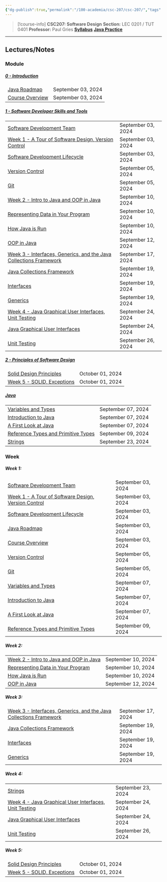 ```yaml
---
{"dg-publish":true,"permalink":"/100-academia/csc-207/csc-207/","tags":["course-page","cs","university"],"created":"2024-06-22T19:05:58.000-04:00","updated":"2024-09-29T15:36:13.000-04:00"}
---
```



> [!course-info] **CSC207: Software Design**
> **Section:** LEC 0201 / TUT 0401
> **Professor:** Paul Gries
> **[Syllabus](https://q.utoronto.ca/courses/353377/assignments/syllabus)**
> **[Java Practice](https://q.utoronto.ca/courses/353377/pages/java-practice-quizzes?module_item_id=6061170)**

---

## Lectures/Notes

### Module

<h5><span><a data-tooltip-position="top" aria-label="100 Academia/CSC207/00 Introduction/0 - Introduction.md" data-href="100 Academia/CSC207/00 Introduction/0 - Introduction.md" href="100 Academia/CSC207/00 Introduction/0 - Introduction.md" class="internal-link" target="_blank" rel="noopener">0 - Introduction</a></span></h5><div><table class="dataview table-view-table"><thead class="table-view-thead"><tr class="table-view-tr-header"></tr></thead><tbody class="table-view-tbody"><tr><td><span><a data-tooltip-position="top" aria-label="100 Academia/CSC207/00 Introduction/Java Roadmap.md" data-href="100 Academia/CSC207/00 Introduction/Java Roadmap.md" href="100 Academia/CSC207/00 Introduction/Java Roadmap.md" class="internal-link" target="_blank" rel="noopener">Java Roadmap</a></span></td><td>September 03, 2024</td></tr><tr><td><span><a data-tooltip-position="top" aria-label="100 Academia/CSC207/00 Introduction/Course Overview.md" data-href="100 Academia/CSC207/00 Introduction/Course Overview.md" href="100 Academia/CSC207/00 Introduction/Course Overview.md" class="internal-link" target="_blank" rel="noopener">Course Overview</a></span></td><td>September 03, 2024</td></tr></tbody></table></div><h5><span><a data-tooltip-position="top" aria-label="100 Academia/CSC207/01 Software Developer Skills and Tools/1 - Software Developer Skills and Tools.md" data-href="100 Academia/CSC207/01 Software Developer Skills and Tools/1 - Software Developer Skills and Tools.md" href="100 Academia/CSC207/01 Software Developer Skills and Tools/1 - Software Developer Skills and Tools.md" class="internal-link" target="_blank" rel="noopener">1 - Software Developer Skills and Tools</a></span></h5><div><table class="dataview table-view-table"><thead class="table-view-thead"><tr class="table-view-tr-header"></tr></thead><tbody class="table-view-tbody"><tr><td><span><a data-tooltip-position="top" aria-label="100 Academia/CSC207/01 Software Developer Skills and Tools/Software Development Team.md" data-href="100 Academia/CSC207/01 Software Developer Skills and Tools/Software Development Team.md" href="100 Academia/CSC207/01 Software Developer Skills and Tools/Software Development Team.md" class="internal-link" target="_blank" rel="noopener">Software Development Team</a></span></td><td>September 03, 2024</td></tr><tr><td><span><a data-tooltip-position="top" aria-label="100 Academia/CSC207/01 Software Developer Skills and Tools/Week 1 - A Tour of Software Design, Version Control.md" data-href="100 Academia/CSC207/01 Software Developer Skills and Tools/Week 1 - A Tour of Software Design, Version Control.md" href="100 Academia/CSC207/01 Software Developer Skills and Tools/Week 1 - A Tour of Software Design, Version Control.md" class="internal-link" target="_blank" rel="noopener">Week 1 - A Tour of Software Design, Version Control</a></span></td><td>September 03, 2024</td></tr><tr><td><span><a data-tooltip-position="top" aria-label="100 Academia/CSC207/01 Software Developer Skills and Tools/Software Development Lifecycle.md" data-href="100 Academia/CSC207/01 Software Developer Skills and Tools/Software Development Lifecycle.md" href="100 Academia/CSC207/01 Software Developer Skills and Tools/Software Development Lifecycle.md" class="internal-link" target="_blank" rel="noopener">Software Development Lifecycle</a></span></td><td>September 03, 2024</td></tr><tr><td><span><a data-tooltip-position="top" aria-label="100 Academia/CSC207/01 Software Developer Skills and Tools/Version Control.md" data-href="100 Academia/CSC207/01 Software Developer Skills and Tools/Version Control.md" href="100 Academia/CSC207/01 Software Developer Skills and Tools/Version Control.md" class="internal-link" target="_blank" rel="noopener">Version Control</a></span></td><td>September 05, 2024</td></tr><tr><td><span><a data-tooltip-position="top" aria-label="100 Academia/CSC207/01 Software Developer Skills and Tools/Git.md" data-href="100 Academia/CSC207/01 Software Developer Skills and Tools/Git.md" href="100 Academia/CSC207/01 Software Developer Skills and Tools/Git.md" class="internal-link" target="_blank" rel="noopener">Git</a></span></td><td>September 05, 2024</td></tr><tr><td><span><a data-tooltip-position="top" aria-label="100 Academia/CSC207/01 Software Developer Skills and Tools/Week 2 - Intro to Java and OOP in Java.md" data-href="100 Academia/CSC207/01 Software Developer Skills and Tools/Week 2 - Intro to Java and OOP in Java.md" href="100 Academia/CSC207/01 Software Developer Skills and Tools/Week 2 - Intro to Java and OOP in Java.md" class="internal-link" target="_blank" rel="noopener">Week 2 - Intro to Java and OOP in Java</a></span></td><td>September 10, 2024</td></tr><tr><td><span><a data-tooltip-position="top" aria-label="100 Academia/CSC207/01 Software Developer Skills and Tools/Representing Data in Your Program.md" data-href="100 Academia/CSC207/01 Software Developer Skills and Tools/Representing Data in Your Program.md" href="100 Academia/CSC207/01 Software Developer Skills and Tools/Representing Data in Your Program.md" class="internal-link" target="_blank" rel="noopener">Representing Data in Your Program</a></span></td><td>September 10, 2024</td></tr><tr><td><span><a data-tooltip-position="top" aria-label="100 Academia/CSC207/01 Software Developer Skills and Tools/How Java is Run.md" data-href="100 Academia/CSC207/01 Software Developer Skills and Tools/How Java is Run.md" href="100 Academia/CSC207/01 Software Developer Skills and Tools/How Java is Run.md" class="internal-link" target="_blank" rel="noopener">How Java is Run</a></span></td><td>September 10, 2024</td></tr><tr><td><span><a data-tooltip-position="top" aria-label="100 Academia/CSC207/01 Software Developer Skills and Tools/OOP in Java.md" data-href="100 Academia/CSC207/01 Software Developer Skills and Tools/OOP in Java.md" href="100 Academia/CSC207/01 Software Developer Skills and Tools/OOP in Java.md" class="internal-link" target="_blank" rel="noopener">OOP in Java</a></span></td><td>September 12, 2024</td></tr><tr><td><span><a data-tooltip-position="top" aria-label="100 Academia/CSC207/01 Software Developer Skills and Tools/Week 3 - Interfaces, Generics, and the Java Collections Framework.md" data-href="100 Academia/CSC207/01 Software Developer Skills and Tools/Week 3 - Interfaces, Generics, and the Java Collections Framework.md" href="100 Academia/CSC207/01 Software Developer Skills and Tools/Week 3 - Interfaces, Generics, and the Java Collections Framework.md" class="internal-link" target="_blank" rel="noopener">Week 3 - Interfaces, Generics, and the Java Collections Framework</a></span></td><td>September 17, 2024</td></tr><tr><td><span><a data-tooltip-position="top" aria-label="100 Academia/CSC207/01 Software Developer Skills and Tools/Java Collections Framework.md" data-href="100 Academia/CSC207/01 Software Developer Skills and Tools/Java Collections Framework.md" href="100 Academia/CSC207/01 Software Developer Skills and Tools/Java Collections Framework.md" class="internal-link" target="_blank" rel="noopener">Java Collections Framework</a></span></td><td>September 19, 2024</td></tr><tr><td><span><a data-tooltip-position="top" aria-label="100 Academia/CSC207/01 Software Developer Skills and Tools/Interfaces.md" data-href="100 Academia/CSC207/01 Software Developer Skills and Tools/Interfaces.md" href="100 Academia/CSC207/01 Software Developer Skills and Tools/Interfaces.md" class="internal-link" target="_blank" rel="noopener">Interfaces</a></span></td><td>September 19, 2024</td></tr><tr><td><span><a data-tooltip-position="top" aria-label="100 Academia/CSC207/01 Software Developer Skills and Tools/Generics.md" data-href="100 Academia/CSC207/01 Software Developer Skills and Tools/Generics.md" href="100 Academia/CSC207/01 Software Developer Skills and Tools/Generics.md" class="internal-link" target="_blank" rel="noopener">Generics</a></span></td><td>September 19, 2024</td></tr><tr><td><span><a data-tooltip-position="top" aria-label="100 Academia/CSC207/01 Software Developer Skills and Tools/Week 4 - Java Graphical User Interfaces, Unit Testing.md" data-href="100 Academia/CSC207/01 Software Developer Skills and Tools/Week 4 - Java Graphical User Interfaces, Unit Testing.md" href="100 Academia/CSC207/01 Software Developer Skills and Tools/Week 4 - Java Graphical User Interfaces, Unit Testing.md" class="internal-link" target="_blank" rel="noopener">Week 4 - Java Graphical User Interfaces, Unit Testing</a></span></td><td>September 24, 2024</td></tr><tr><td><span><a data-tooltip-position="top" aria-label="100 Academia/CSC207/01 Software Developer Skills and Tools/Java Graphical User Interfaces.md" data-href="100 Academia/CSC207/01 Software Developer Skills and Tools/Java Graphical User Interfaces.md" href="100 Academia/CSC207/01 Software Developer Skills and Tools/Java Graphical User Interfaces.md" class="internal-link" target="_blank" rel="noopener">Java Graphical User Interfaces</a></span></td><td>September 24, 2024</td></tr><tr><td><span><a data-tooltip-position="top" aria-label="100 Academia/CSC207/01 Software Developer Skills and Tools/Unit Testing.md" data-href="100 Academia/CSC207/01 Software Developer Skills and Tools/Unit Testing.md" href="100 Academia/CSC207/01 Software Developer Skills and Tools/Unit Testing.md" class="internal-link" target="_blank" rel="noopener">Unit Testing</a></span></td><td>September 26, 2024</td></tr></tbody></table></div><h5><span><a data-tooltip-position="top" aria-label="100 Academia/CSC207/02 Principles of Software Design/2 - Principles of Software Design.md" data-href="100 Academia/CSC207/02 Principles of Software Design/2 - Principles of Software Design.md" href="100 Academia/CSC207/02 Principles of Software Design/2 - Principles of Software Design.md" class="internal-link" target="_blank" rel="noopener">2 - Principles of Software Design</a></span></h5><div><table class="dataview table-view-table"><thead class="table-view-thead"><tr class="table-view-tr-header"></tr></thead><tbody class="table-view-tbody"><tr><td><span><a data-tooltip-position="top" aria-label="000 Zettlekasten/Solid Design Principles.md" data-href="000 Zettlekasten/Solid Design Principles.md" href="000 Zettlekasten/Solid Design Principles.md" class="internal-link" target="_blank" rel="noopener">Solid Design Principles</a></span></td><td>October 01, 2024</td></tr><tr><td><span><a data-tooltip-position="top" aria-label="000 Zettlekasten/Week 5 - SOLID, Exceptions.md" data-href="000 Zettlekasten/Week 5 - SOLID, Exceptions.md" href="000 Zettlekasten/Week 5 - SOLID, Exceptions.md" class="internal-link" target="_blank" rel="noopener">Week 5 - SOLID, Exceptions</a></span></td><td>October 01, 2024</td></tr></tbody></table></div><h5><span><a data-tooltip-position="top" aria-label="100 Academia/CSC207/00 Java/Java.md" data-href="100 Academia/CSC207/00 Java/Java.md" href="100 Academia/CSC207/00 Java/Java.md" class="internal-link" target="_blank" rel="noopener">Java</a></span></h5><div><table class="dataview table-view-table"><thead class="table-view-thead"><tr class="table-view-tr-header"></tr></thead><tbody class="table-view-tbody"><tr><td><span><a data-tooltip-position="top" aria-label="100 Academia/CSC207/00 Java/1 Introduction to Java/Variables and Types.md" data-href="100 Academia/CSC207/00 Java/1 Introduction to Java/Variables and Types.md" href="100 Academia/CSC207/00 Java/1 Introduction to Java/Variables and Types.md" class="internal-link" target="_blank" rel="noopener">Variables and Types</a></span></td><td>September 07, 2024</td></tr><tr><td><span><a data-tooltip-position="top" aria-label="100 Academia/CSC207/00 Java/1 Introduction to Java/Introduction to Java.md" data-href="100 Academia/CSC207/00 Java/1 Introduction to Java/Introduction to Java.md" href="100 Academia/CSC207/00 Java/1 Introduction to Java/Introduction to Java.md" class="internal-link" target="_blank" rel="noopener">Introduction to Java</a></span></td><td>September 07, 2024</td></tr><tr><td><span><a data-tooltip-position="top" aria-label="100 Academia/CSC207/00 Java/1 Introduction to Java/A First Look at Java.md" data-href="100 Academia/CSC207/00 Java/1 Introduction to Java/A First Look at Java.md" href="100 Academia/CSC207/00 Java/1 Introduction to Java/A First Look at Java.md" class="internal-link" target="_blank" rel="noopener">A First Look at Java</a></span></td><td>September 07, 2024</td></tr><tr><td><span><a data-tooltip-position="top" aria-label="100 Academia/CSC207/00 Java/1 Introduction to Java/Reference Types and Primitive Types.md" data-href="100 Academia/CSC207/00 Java/1 Introduction to Java/Reference Types and Primitive Types.md" href="100 Academia/CSC207/00 Java/1 Introduction to Java/Reference Types and Primitive Types.md" class="internal-link" target="_blank" rel="noopener">Reference Types and Primitive Types</a></span></td><td>September 09, 2024</td></tr><tr><td><span><a data-tooltip-position="top" aria-label="100 Academia/CSC207/00 Java/1 Introduction to Java/Strings.md" data-href="100 Academia/CSC207/00 Java/1 Introduction to Java/Strings.md" href="100 Academia/CSC207/00 Java/1 Introduction to Java/Strings.md" class="internal-link" target="_blank" rel="noopener">Strings</a></span></td><td>September 23, 2024</td></tr></tbody></table></div>

### Week

<h5><span>Week 1:</span></h5><div><table class="dataview table-view-table"><thead class="table-view-thead"><tr class="table-view-tr-header"></tr></thead><tbody class="table-view-tbody"><tr><td><span><a data-tooltip-position="top" aria-label="100 Academia/CSC207/01 Software Developer Skills and Tools/Software Development Team.md" data-href="100 Academia/CSC207/01 Software Developer Skills and Tools/Software Development Team.md" href="100 Academia/CSC207/01 Software Developer Skills and Tools/Software Development Team.md" class="internal-link" target="_blank" rel="noopener">Software Development Team</a></span></td><td>September 03, 2024</td></tr><tr><td><span><a data-tooltip-position="top" aria-label="100 Academia/CSC207/01 Software Developer Skills and Tools/Week 1 - A Tour of Software Design, Version Control.md" data-href="100 Academia/CSC207/01 Software Developer Skills and Tools/Week 1 - A Tour of Software Design, Version Control.md" href="100 Academia/CSC207/01 Software Developer Skills and Tools/Week 1 - A Tour of Software Design, Version Control.md" class="internal-link" target="_blank" rel="noopener">Week 1 - A Tour of Software Design, Version Control</a></span></td><td>September 03, 2024</td></tr><tr><td><span><a data-tooltip-position="top" aria-label="100 Academia/CSC207/01 Software Developer Skills and Tools/Software Development Lifecycle.md" data-href="100 Academia/CSC207/01 Software Developer Skills and Tools/Software Development Lifecycle.md" href="100 Academia/CSC207/01 Software Developer Skills and Tools/Software Development Lifecycle.md" class="internal-link" target="_blank" rel="noopener">Software Development Lifecycle</a></span></td><td>September 03, 2024</td></tr><tr><td><span><a data-tooltip-position="top" aria-label="100 Academia/CSC207/00 Introduction/Java Roadmap.md" data-href="100 Academia/CSC207/00 Introduction/Java Roadmap.md" href="100 Academia/CSC207/00 Introduction/Java Roadmap.md" class="internal-link" target="_blank" rel="noopener">Java Roadmap</a></span></td><td>September 03, 2024</td></tr><tr><td><span><a data-tooltip-position="top" aria-label="100 Academia/CSC207/00 Introduction/Course Overview.md" data-href="100 Academia/CSC207/00 Introduction/Course Overview.md" href="100 Academia/CSC207/00 Introduction/Course Overview.md" class="internal-link" target="_blank" rel="noopener">Course Overview</a></span></td><td>September 03, 2024</td></tr><tr><td><span><a data-tooltip-position="top" aria-label="100 Academia/CSC207/01 Software Developer Skills and Tools/Version Control.md" data-href="100 Academia/CSC207/01 Software Developer Skills and Tools/Version Control.md" href="100 Academia/CSC207/01 Software Developer Skills and Tools/Version Control.md" class="internal-link" target="_blank" rel="noopener">Version Control</a></span></td><td>September 05, 2024</td></tr><tr><td><span><a data-tooltip-position="top" aria-label="100 Academia/CSC207/01 Software Developer Skills and Tools/Git.md" data-href="100 Academia/CSC207/01 Software Developer Skills and Tools/Git.md" href="100 Academia/CSC207/01 Software Developer Skills and Tools/Git.md" class="internal-link" target="_blank" rel="noopener">Git</a></span></td><td>September 05, 2024</td></tr><tr><td><span><a data-tooltip-position="top" aria-label="100 Academia/CSC207/00 Java/1 Introduction to Java/Variables and Types.md" data-href="100 Academia/CSC207/00 Java/1 Introduction to Java/Variables and Types.md" href="100 Academia/CSC207/00 Java/1 Introduction to Java/Variables and Types.md" class="internal-link" target="_blank" rel="noopener">Variables and Types</a></span></td><td>September 07, 2024</td></tr><tr><td><span><a data-tooltip-position="top" aria-label="100 Academia/CSC207/00 Java/1 Introduction to Java/Introduction to Java.md" data-href="100 Academia/CSC207/00 Java/1 Introduction to Java/Introduction to Java.md" href="100 Academia/CSC207/00 Java/1 Introduction to Java/Introduction to Java.md" class="internal-link" target="_blank" rel="noopener">Introduction to Java</a></span></td><td>September 07, 2024</td></tr><tr><td><span><a data-tooltip-position="top" aria-label="100 Academia/CSC207/00 Java/1 Introduction to Java/A First Look at Java.md" data-href="100 Academia/CSC207/00 Java/1 Introduction to Java/A First Look at Java.md" href="100 Academia/CSC207/00 Java/1 Introduction to Java/A First Look at Java.md" class="internal-link" target="_blank" rel="noopener">A First Look at Java</a></span></td><td>September 07, 2024</td></tr><tr><td><span><a data-tooltip-position="top" aria-label="100 Academia/CSC207/00 Java/1 Introduction to Java/Reference Types and Primitive Types.md" data-href="100 Academia/CSC207/00 Java/1 Introduction to Java/Reference Types and Primitive Types.md" href="100 Academia/CSC207/00 Java/1 Introduction to Java/Reference Types and Primitive Types.md" class="internal-link" target="_blank" rel="noopener">Reference Types and Primitive Types</a></span></td><td>September 09, 2024</td></tr></tbody></table></div><h5><span>Week 2:</span></h5><div><table class="dataview table-view-table"><thead class="table-view-thead"><tr class="table-view-tr-header"></tr></thead><tbody class="table-view-tbody"><tr><td><span><a data-tooltip-position="top" aria-label="100 Academia/CSC207/01 Software Developer Skills and Tools/Week 2 - Intro to Java and OOP in Java.md" data-href="100 Academia/CSC207/01 Software Developer Skills and Tools/Week 2 - Intro to Java and OOP in Java.md" href="100 Academia/CSC207/01 Software Developer Skills and Tools/Week 2 - Intro to Java and OOP in Java.md" class="internal-link" target="_blank" rel="noopener">Week 2 - Intro to Java and OOP in Java</a></span></td><td>September 10, 2024</td></tr><tr><td><span><a data-tooltip-position="top" aria-label="100 Academia/CSC207/01 Software Developer Skills and Tools/Representing Data in Your Program.md" data-href="100 Academia/CSC207/01 Software Developer Skills and Tools/Representing Data in Your Program.md" href="100 Academia/CSC207/01 Software Developer Skills and Tools/Representing Data in Your Program.md" class="internal-link" target="_blank" rel="noopener">Representing Data in Your Program</a></span></td><td>September 10, 2024</td></tr><tr><td><span><a data-tooltip-position="top" aria-label="100 Academia/CSC207/01 Software Developer Skills and Tools/How Java is Run.md" data-href="100 Academia/CSC207/01 Software Developer Skills and Tools/How Java is Run.md" href="100 Academia/CSC207/01 Software Developer Skills and Tools/How Java is Run.md" class="internal-link" target="_blank" rel="noopener">How Java is Run</a></span></td><td>September 10, 2024</td></tr><tr><td><span><a data-tooltip-position="top" aria-label="100 Academia/CSC207/01 Software Developer Skills and Tools/OOP in Java.md" data-href="100 Academia/CSC207/01 Software Developer Skills and Tools/OOP in Java.md" href="100 Academia/CSC207/01 Software Developer Skills and Tools/OOP in Java.md" class="internal-link" target="_blank" rel="noopener">OOP in Java</a></span></td><td>September 12, 2024</td></tr></tbody></table></div><h5><span>Week 3:</span></h5><div><table class="dataview table-view-table"><thead class="table-view-thead"><tr class="table-view-tr-header"></tr></thead><tbody class="table-view-tbody"><tr><td><span><a data-tooltip-position="top" aria-label="100 Academia/CSC207/01 Software Developer Skills and Tools/Week 3 - Interfaces, Generics, and the Java Collections Framework.md" data-href="100 Academia/CSC207/01 Software Developer Skills and Tools/Week 3 - Interfaces, Generics, and the Java Collections Framework.md" href="100 Academia/CSC207/01 Software Developer Skills and Tools/Week 3 - Interfaces, Generics, and the Java Collections Framework.md" class="internal-link" target="_blank" rel="noopener">Week 3 - Interfaces, Generics, and the Java Collections Framework</a></span></td><td>September 17, 2024</td></tr><tr><td><span><a data-tooltip-position="top" aria-label="100 Academia/CSC207/01 Software Developer Skills and Tools/Java Collections Framework.md" data-href="100 Academia/CSC207/01 Software Developer Skills and Tools/Java Collections Framework.md" href="100 Academia/CSC207/01 Software Developer Skills and Tools/Java Collections Framework.md" class="internal-link" target="_blank" rel="noopener">Java Collections Framework</a></span></td><td>September 19, 2024</td></tr><tr><td><span><a data-tooltip-position="top" aria-label="100 Academia/CSC207/01 Software Developer Skills and Tools/Interfaces.md" data-href="100 Academia/CSC207/01 Software Developer Skills and Tools/Interfaces.md" href="100 Academia/CSC207/01 Software Developer Skills and Tools/Interfaces.md" class="internal-link" target="_blank" rel="noopener">Interfaces</a></span></td><td>September 19, 2024</td></tr><tr><td><span><a data-tooltip-position="top" aria-label="100 Academia/CSC207/01 Software Developer Skills and Tools/Generics.md" data-href="100 Academia/CSC207/01 Software Developer Skills and Tools/Generics.md" href="100 Academia/CSC207/01 Software Developer Skills and Tools/Generics.md" class="internal-link" target="_blank" rel="noopener">Generics</a></span></td><td>September 19, 2024</td></tr></tbody></table></div><h5><span>Week 4:</span></h5><div><table class="dataview table-view-table"><thead class="table-view-thead"><tr class="table-view-tr-header"></tr></thead><tbody class="table-view-tbody"><tr><td><span><a data-tooltip-position="top" aria-label="100 Academia/CSC207/00 Java/1 Introduction to Java/Strings.md" data-href="100 Academia/CSC207/00 Java/1 Introduction to Java/Strings.md" href="100 Academia/CSC207/00 Java/1 Introduction to Java/Strings.md" class="internal-link" target="_blank" rel="noopener">Strings</a></span></td><td>September 23, 2024</td></tr><tr><td><span><a data-tooltip-position="top" aria-label="100 Academia/CSC207/01 Software Developer Skills and Tools/Week 4 - Java Graphical User Interfaces, Unit Testing.md" data-href="100 Academia/CSC207/01 Software Developer Skills and Tools/Week 4 - Java Graphical User Interfaces, Unit Testing.md" href="100 Academia/CSC207/01 Software Developer Skills and Tools/Week 4 - Java Graphical User Interfaces, Unit Testing.md" class="internal-link" target="_blank" rel="noopener">Week 4 - Java Graphical User Interfaces, Unit Testing</a></span></td><td>September 24, 2024</td></tr><tr><td><span><a data-tooltip-position="top" aria-label="100 Academia/CSC207/01 Software Developer Skills and Tools/Java Graphical User Interfaces.md" data-href="100 Academia/CSC207/01 Software Developer Skills and Tools/Java Graphical User Interfaces.md" href="100 Academia/CSC207/01 Software Developer Skills and Tools/Java Graphical User Interfaces.md" class="internal-link" target="_blank" rel="noopener">Java Graphical User Interfaces</a></span></td><td>September 24, 2024</td></tr><tr><td><span><a data-tooltip-position="top" aria-label="100 Academia/CSC207/01 Software Developer Skills and Tools/Unit Testing.md" data-href="100 Academia/CSC207/01 Software Developer Skills and Tools/Unit Testing.md" href="100 Academia/CSC207/01 Software Developer Skills and Tools/Unit Testing.md" class="internal-link" target="_blank" rel="noopener">Unit Testing</a></span></td><td>September 26, 2024</td></tr></tbody></table></div><h5><span>Week 5:</span></h5><div><table class="dataview table-view-table"><thead class="table-view-thead"><tr class="table-view-tr-header"></tr></thead><tbody class="table-view-tbody"><tr><td><span><a data-tooltip-position="top" aria-label="000 Zettlekasten/Solid Design Principles.md" data-href="000 Zettlekasten/Solid Design Principles.md" href="000 Zettlekasten/Solid Design Principles.md" class="internal-link" target="_blank" rel="noopener">Solid Design Principles</a></span></td><td>October 01, 2024</td></tr><tr><td><span><a data-tooltip-position="top" aria-label="000 Zettlekasten/Week 5 - SOLID, Exceptions.md" data-href="000 Zettlekasten/Week 5 - SOLID, Exceptions.md" href="000 Zettlekasten/Week 5 - SOLID, Exceptions.md" class="internal-link" target="_blank" rel="noopener">Week 5 - SOLID, Exceptions</a></span></td><td>October 01, 2024</td></tr></tbody></table></div>
